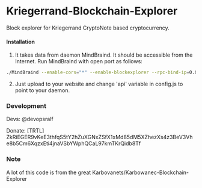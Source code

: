 # Kriegerrand-Blockchain-Explorer
Block explorer for Kriegerrand CryptoNote based cryptocurrency.

#### Installation

1) It takes data from daemon MindBraind. It should be accessible from the Internet. Run MindBraind with open port as follows:
```bash
./MindBraind --enable-cors="*" --enable-blockexplorer --rpc-bind-ip=0.0.0.0 --rpc-bind-port=11898
```
2) Just upload to your website and change 'api' variable in config.js to point to your daemon.


### Development
Devs:
    @devopsralf

Donate: [TRTL] ZkRiEGER9vKeE3thfqS5tY2hZuXGNxZSfX1xMd85dM5XZhezXs4z3BeV3Vhe8b5Cm6XqzxEti4jnaVSbYWphQCaL97kmTKrQidb8Tf

### Note

A lot of this code is from the great Karbovanets/Karbowanec-Blockchain-Explorer
